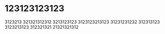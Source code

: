 # 123123123123
3123213
321321312312
3213123123
3123123213123
31231231232
312313123
3123213123
312321321
21321321312
